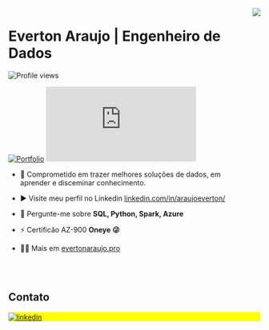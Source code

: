 
<img align="right" height="590em" src="https://raw.githubusercontent.com/gist/araujoeverton/c202b83ab325da19e7e875bcff08bffc/raw/7c10587bb7cb93041cfda19fa970f60710ad9af3/githubcard.svg"/>
<h1 align="left">Everton Araujo | Engenheiro de Dados</h1>
<p align="left"> <img src="https://komarev.com/ghpvc/?username=araujoeverton&color=blue" alt="Profile views" /> </p>

[![Portfolio](https://evertonaraujo.pro/wp-content/uploads/2024/01/portfolio.svg)](https://evertonaraujo.pro) 
[![Curriculum](https://github.com/araujoeverton/araujoeverton/blob/c092edd4b5ebdd1bfaaf81ac2c35c09f8995ab71/assets/Everton%20Araujo%20da%20Cruz%20-%20Engenheiro%20de%20dados%20Azure.pdf)](
https://github.com/araujoeverton/araujoeverton/blob/c092edd4b5ebdd1bfaaf81ac2c35c09f8995ab71/assets/Everton%20Araujo%20da%20Cruz%20-%20Engenheiro%20de%20dados%20Azure.pdf)

- 💾 Comprometido em trazer melhores soluções de dados, em aprender e disceminar conhecimento.

- ▶️ Visite meu perfil no Linkedin [linkedin.com/in/araujoeverton/](https://www.linkedin.com/in/araujoeverton/)

- 💬 Pergunte-me sobre **SQL, Python, Spark, Azure**

- ⚡ Certificão AZ-900 **Oneye 😜**

- 👨‍💻 Mais em [evertonaraujo.pro](https://evertonaraujo.pro)

<!--

<br><br>


## ⚙️ &nbsp;GitHub Analytics

<p align="left">
<img width="530em" src="https://github-readme-stats.vercel.app/api?username=araujoeverton&show_icons=true&theme=vision-friendly-dark" alt="maykbrito's stats"/>
</p>
-->

<br><br>

## Contato

<p align="left" style="background:yellow">

<a href="https://linkedin.com/in/araujoeverton" target="_blank">
  <img align="center" src="https://img.shields.io/badge/-araujoeverton-05122A?style=flat&logo=linkedin" alt="linkedin"/>
</a>

</p>
